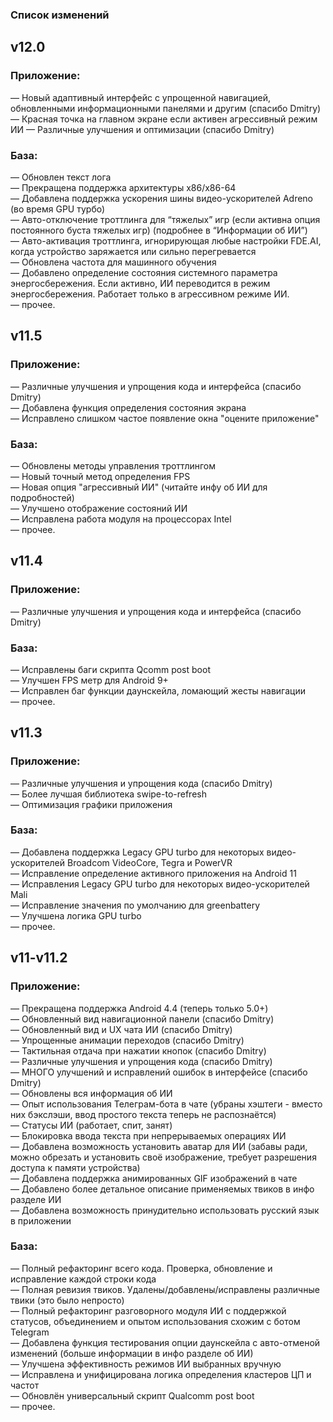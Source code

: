 ### Список изменений

## **v12.0**
### Приложение:
— Новый адаптивный интерфейс с упрощенной навигацией, обновленными информационными панелями и другим (спасибо Dmitry)\
— Красная точка на главном экране если активен агрессивный режим ИИ
— Различные улучшения и оптимизации (спасибо Dmitry)

### База:
— Обновлен текст лога\
— Прекращена поддержка архитектуры x86/x86-64\
— Добавлена поддержка ускорения шины видео-ускорителей Adreno (во время GPU турбо)\
— Авто-отключение троттлинга для “тяжелых” игр (если активна опция постоянного буста тяжелых игр) (подробнее в “Информации об ИИ”)\
— Авто-активация троттлинга, игнорирующая любые настройки FDE.AI, когда устройство заряжается или сильно перегревается\
— Обновлена частота для машинного обучения\
— Добавлено определение состояния системного параметра энергосбережения. Если активно, ИИ переводится в режим энергосбережения. Работает только в агрессивном режиме ИИ.\
— прочее.


## **v11.5**
### Приложение:
— Различные улучшения и упрощения кода и интерфейса (спасибо Dmitry)\
— Добавлена функция определения состояния экрана\
— Исправлено слишком частое появление окна "оцените приложение"

### База:
— Обновлены методы управления троттлингом\
— Новый точный метод определения FPS\
— Новая опция "агрессивный ИИ" (читайте инфу об ИИ для подробностей)\
— Улучшено отображение состояний ИИ\
— Исправлена работа модуля на процессорах Intel\
— прочее.



## **v11.4**
### Приложение:
— Различные улучшения и упрощения кода и интерфейса (спасибо Dmitry)

### База:
— Исправлены баги скрипта Qcomm post boot\
— Улучшен FPS метр для Android 9+\
— Исправлен баг функции даунскейла, ломающий жесты навигации\
— прочее.



## **v11.3**
### Приложение:
— Различные улучшения и упрощения кода (спасибо Dmitry)\
— Более лучшая библиотека swipe-to-refresh\
— Оптимизация графики приложения

### База:
— Добавлена поддержка Legacy GPU turbo для некоторых видео-ускорителей Broadcom VideoCore, Tegra и PowerVR\
— Исправление определение активного приложения на Android 11\
— Исправления Legacy GPU turbo для некоторых видео-ускорителей Mali\
— Исправление значения по умолчанию для greenbattery\
— Улучшена логика GPU turbo\
— прочее.



## **v11-v11.2**
### Приложение:
— Прекращена поддержка Android 4.4 (теперь только 5.0+)\
— Обновленный вид навигационной панели (спасибо Dmitry)\
— Обновленный вид и UX чата ИИ (спасибо Dmitry)\
— Упрощенные анимации переходов (спасибо Dmitry)\
— Тактильная отдача при нажатии кнопок (спасибо Dmitry)\
— Различные улучшения и упрощения кода (спасибо Dmitry)\
— МНОГО улучшений и исправлений ошибок в интерфейсе (спасибо Dmitry)\
— Обновлены вся информация об ИИ\
— Опыт использования Телеграм-бота в чате (убраны хэштеги - вместо них бэкслэши, ввод простого текста теперь не распознаётся)\
— Статусы ИИ (работает, спит, занят)\
— Блокировка ввода текста при непрерываемых операциях ИИ\
— Добавлена возможность установить аватар для ИИ (забавы ради, можно обрезать и установить своё изображение, требует разрешения доступа к памяти устройства)\
— Добавлена поддержка анимированных GIF изображений в чате\
— Добавлено более детальное описание применяемых твиков в инфо разделе ИИ\
— Добавлена возможность принудительно использовать русский язык в приложении

### База:
— Полный рефакторинг всего кода. Проверка, обновление и исправление каждой строки кода\
— Полная ревизия твиков. Удалены/добавлены/исправлены различные твики (это было непросто)\
— Полный рефакторинг разговорного модуля ИИ с поддержкой статусов, объединением и опытом использования схожим с ботом Telegram\
— Добавлена функция тестирования опции даунскейла с авто-отменой изменений (больше информации в инфо разделе об ИИ)\
— Улучшена эффективность режимов ИИ выбранных вручную\
— Исправлена и унифицирована логика определения кластеров ЦП и частот\
— Обновлён универсальный скрипт Qualcomm post boot\
— прочее.


